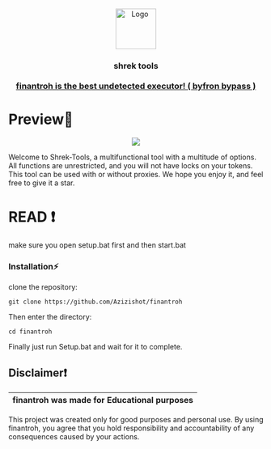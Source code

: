 
<br/>
<p align="center">
  <a href="https://github.com/azizishot/finantroh">
    <img src="[https://www.freepnglogos.com/uploads/shrek-png/shrek-icon-web-icons-png-0.png](https://static.wikia.nocookie.net/robloxcities/images/d/d2/RobloxLogo.png/revision/latest/scale-to-width-down/1024?cb=20230125021936)" alt="Logo" width="80" height="80">
  </a>

  <h3 align="center"finantroh</h3>

  <p align="center">
   shrek tools
    <br/>
    <br/>
    <a href="Discord">finantroh is the best undetected executor! ( byfron bypass ) </a>
  </p>
</p>


# Preview📸 
<p align="center">
<img src="https://azizz.kidnaps-for.fun/ogp/6zuE3By8L.png">
</p>

Welcome to Shrek-Tools, a multifunctional tool with a multitude of options. All functions are unrestricted, and you will not have locks on your tokens. This tool can be used with or without proxies. We hope you enjoy it, and feel free to give it a star.

# READ ❗
make sure you open setup.bat first and then start.bat

### Installation⚡

 clone the repository: 
```shell
git clone https://github.com/Azizishot/finantroh
```
Then enter the directory:
```shell
cd finantroh
```
Finally just run Setup.bat and wait for it to complete.

## Disclaimer❗

|finantroh was made for Educational purposes|
|-------------------------------------------------|
This project was created only for good purposes and personal use.
By using finantroh, you agree that you hold responsibility and accountability of any consequences caused by your actions.



